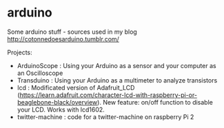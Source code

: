 arduino
=======

Some arduino stuff - sources used in my blog http://cotonnedoesarduino.tumblr.com/

Projects:
 - ArduinoScope : Using your Arduino as a sensor and your computer as an Oscilloscope
 - Transduino : Using your Arduino as a multimeter to analyze transistors
 - lcd : Modificated version of Adafruit_LCD (https://learn.adafruit.com/character-lcd-with-raspberry-pi-or-beaglebone-black/overview). New feature: on/off function to disable your LCD. Works with lcd1602. 
 - twitter-machine : code for a twitter-machine on raspberry Pi 2
